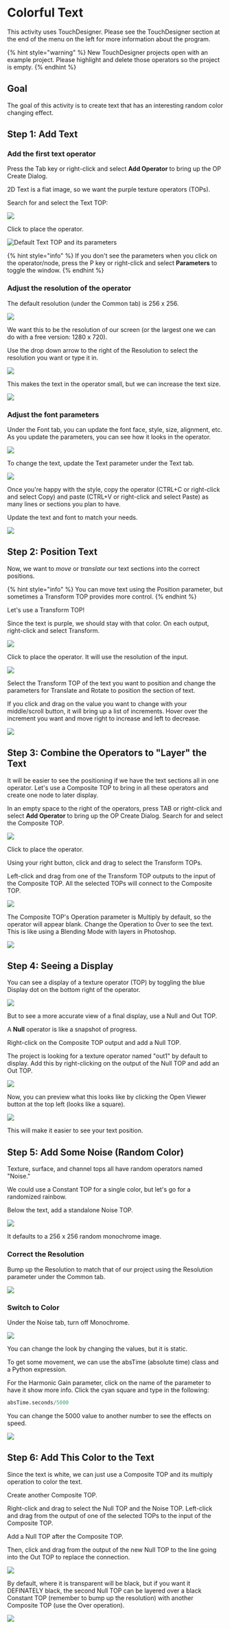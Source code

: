 # Colorful Text

This activity uses TouchDesigner. Please see the TouchDesigner section at the end of the menu on the left for more information about the program.

{% hint style="warning" %}
New TouchDesigner projects open with an example project. Please highlight and delete those operators so the project is empty.
{% endhint %}

## Goal

The goal of this activity is to create text that has an interesting random color changing effect.

## Step 1: Add Text

### Add the first text operator

Press the Tab key or right-click and select **Add Operator** to bring up the OP Create Dialog.

2D Text is a flat image, so we want the purple texture operators (TOPs).

Search for and select the Text TOP:

![](<../../.gitbook/assets/image (203).png>)

Click to place the operator. 

![Default Text TOP and its parameters](<../../.gitbook/assets/image (204).png>)

{% hint style="info" %}
If you don't see the parameters when you click on the operator/node, press the P key or right-click and select **Parameters** to toggle the window.
{% endhint %}

### Adjust the resolution of the operator

The default resolution (under the Common tab) is 256 x 256. 

![](<../../.gitbook/assets/image (205).png>)

We want this to be the resolution of our screen (or the largest one we can do with a free version: 1280 x 720).

Use the drop down arrow to the right of the Resolution to select the resolution you want or type it in.

![](<../../.gitbook/assets/image (206).png>)

This makes the text in the operator small, but we can increase the text size.

![](<../../.gitbook/assets/image (207).png>)

### Adjust the font parameters

Under the Font tab, you can update the font face, style, size, alignment, etc. As you update the parameters, you can see how it looks in the operator.

![](<../../.gitbook/assets/image (209).png>)

To change the text, update the Text parameter under the Text tab.

![](<../../.gitbook/assets/image (210).png>)

Once you're happy with the style, copy the operator (CTRL+C or right-click and select Copy) and paste (CTRL+V or right-click and select Paste) as many lines or sections you plan to have.

Update the text and font to match your needs.

![](<../../.gitbook/assets/image (212).png>)

## Step 2: Position Text

Now, we want to _move_ or _translate_ our text sections into the correct positions.

{% hint style="info" %}
You can move text using the Position parameter, but sometimes a Transform TOP provides more control. 
{% endhint %}

Let's use a Transform TOP!

Since the text is purple, we should stay with that color. On each output, right-click and select Transform.

![](<../../.gitbook/assets/image (213).png>)

Click to place the operator. It will use the resolution of the input.

![](<../../.gitbook/assets/image (214).png>)

Select the Transform TOP of the text you want to position and change the parameters for Translate and Rotate to position the section of text.

If you click and drag on the value you want to change with your middle/scroll button, it will bring up a list of increments. Hover over the increment you want and move right to increase and left to decrease.

![](../../.gitbook/assets/Week9Bs2.gif)

## Step 3: Combine the Operators to "Layer" the Text

It will be easier to see the positioning if we have the text sections all in one operator. Let's use a Composite TOP to bring in all these operators and create one node to later display.

In an empty space to the right of the operators, press TAB or right-click and select **Add Operator** to bring up the OP Create Dialog. Search for and select the Composite TOP.

![](<../../.gitbook/assets/image (215).png>)

Click to place the operator.

Using your right button, click and drag to select the Transform TOPs. 

Left-click and drag from one of the Transform TOP outputs to the input of the Composite TOP. All the selected TOPs will connect to the Composite TOP.

![](../../.gitbook/assets/Week9Bs3.gif)

The Composite TOP's Operation parameter is Multiply by default, so the operator will appear blank. Change the Operation to Over to see the text. This is like using a Blending Mode with layers in Photoshop.

![](<../../.gitbook/assets/image (216).png>)

## Step 4: Seeing a Display

You can see a display of a texture operator (TOP) by toggling the blue Display dot on the bottom right of the operator.

![](<../../.gitbook/assets/image (217).png>)

But to see a more accurate view of a final display, use a Null and Out TOP.

A **Null** operator is like a snapshot of progress.

Right-click on the Composite TOP output and add a Null TOP.

The project is looking for a texture operator named "out1" by default to display. Add this by right-clicking on the output of the Null TOP and add an Out TOP.

![](<../../.gitbook/assets/image (218).png>)

Now, you can preview what this looks like by clicking the Open Viewer button at the top left (looks like a square).

![](<../../.gitbook/assets/image (219).png>)

This will make it easier to see your text position.

## Step 5: Add Some Noise (Random Color)

Texture, surface, and channel tops all have random operators named "Noise."

We could use a Constant TOP for a single color, but let's go for a randomized rainbow.

Below the text, add a standalone Noise TOP.

![](<../../.gitbook/assets/image (220).png>)

It defaults to a 256 x 256 random monochrome image.

### Correct the Resolution

Bump up the Resolution to match that of our project using the Resolution parameter under the Common tab.

![](<../../.gitbook/assets/image (221).png>)

### Switch to Color

Under the Noise tab, turn off Monochrome.

![](<../../.gitbook/assets/image (222).png>)

You can change the look by changing the values, but it is static.

To get some movement, we can use the absTime (absolute time) class and a Python expression.

For the Harmonic Gain parameter, click on the name of the parameter to have it show more info. Click the cyan square and type in the following:

```python
absTime.seconds/5000
```

You can change the 5000 value to another number to see the effects on speed.

![](../../.gitbook/assets/Week9Bs5.gif)

## Step 6: Add This Color to the Text

Since the text is white, we can just use a Composite TOP and its multiply operation to color the text.

Create another Composite TOP.

Right-click and drag to select the Null TOP and the Noise TOP. Left-click and drag from the output of one of the selected TOPs to the input of the Composite TOP.

Add a Null TOP after the Composite TOP.

Then, click and drag from the output of the new Null TOP to the line going into the Out TOP to replace the connection.

![](../../.gitbook/assets/Week9Bs6.gif)

By default, where it is transparent will be black, but if you want it DEFINATELY black, the second Null TOP can be layered over a black Constant TOP (remember to bump up the resolution) with another Composite TOP (use the Over operation). 

![](<../../.gitbook/assets/image (223).png>)
